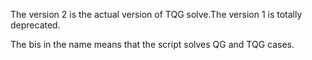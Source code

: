 The version 2 is the actual version of TQG solve.The version 1 is totally deprecated.

The bis in the name means that the script solves QG and TQG cases.
